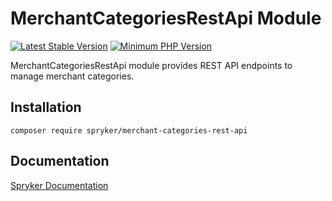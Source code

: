 # MerchantCategoriesRestApi Module
[![Latest Stable Version](https://poser.pugx.org/spryker/merchant-categories-rest-api/v/stable.svg)](https://packagist.org/packages/spryker/merchant-categories-rest-api)
[![Minimum PHP Version](https://img.shields.io/badge/php-%3E%3D%208.3-8892BF.svg)](https://php.net/)

MerchantCategoriesRestApi module provides REST API endpoints to manage merchant categories.

## Installation

```
composer require spryker/merchant-categories-rest-api
```

## Documentation

[Spryker Documentation](https://docs.spryker.com)
